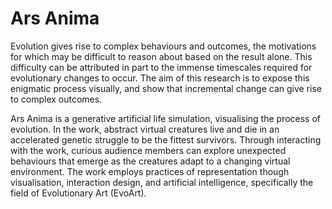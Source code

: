 # Ars Anima

Evolution gives rise to complex behaviours and outcomes, the motivations for which may be difficult to reason about based on the result alone. This difficulty can be attributed in part to the immense timescales required for evolutionary changes to occur. The aim of this research is to expose this enigmatic process visually, and show that incremental change can give rise to complex outcomes.  

Ars Anima is a generative artificial life simulation, visualising the process of evolution. In the work, abstract virtual creatures live and die in an accelerated genetic struggle to be the fittest survivors. Through interacting with the work, curious audience members can explore unexpected behaviours that emerge as the creatures adapt to a changing virtual environment. The work employs practices of representation though visualisation, interaction design, and artificial intelligence, specifically the field of Evolutionary Art (EvoArt).

